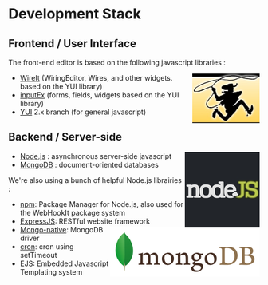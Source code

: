 # Development Stack

   
## Frontend / User Interface

 The front-end editor is based on the following javascript libraries :

<img src="images/wireit.png" width="135" height="99" style="float: right"/>

  * [WireIt](http://neyric.github.com/wireit) (WiringEditor, Wires, and other widgets. based on the YUI library)
  * [inputEx](http://neyric.github.com/inputex) (forms, fields, widgets based on the YUI library)
  * [YUI](developer.yahoo.com/yui/2/) 2.x branch (for general javascript)



## Backend / Server-side
   
<img src="images/nodejs.jpg" style="float: right; clear: right;"/>
<img src="images/mongodb.png" style="float: right; clear: right;"/>
   
 * [Node.js](http://nodejs.org/) : asynchronous server-side javascript
 * [MongoDB](http://www.mongodb.org/) : document-oriented databases
 
We're also using a bunch of helpful Node.js librairies :

 * [npm](http://npmjs.org): Package Manager for Node.js, also used for the WebHookIt package system
 * [ExpressJS](http://expressjs.com): RESTful website framework
 * [Mongo-native](http://github.com/mongodb/mongo-ruby-driver/): MongoDB driver
 * [cron](http://github.com/ncb000gt/node-cron): cron using setTimeout
 * [EJS](http://embeddedjs.com): Embedded Javascript Templating system
 
 
<script type="text/javascript">var disqus_shortname = 'stack';</script>
